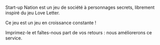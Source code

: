 Start-up Nation est un jeu de société à personnages secrets, librement inspiré du jeu Love Letter.

Ce jeu est un jeu en croissance constante ! 

Imprimez-le et faîtes-nous part de vos retours : nous améliorerons ce service.